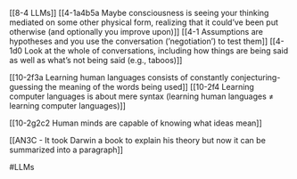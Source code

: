 [[8-4 LLMs]]
[[4-1a4b5a Maybe consciousness is seeing your thinking mediated on some other physical form, realizing that it could’ve been put otherwise (and optionally you improve upon)]]
[[4-1 Assumptions are hypotheses and you use the conversation (’negotiation’) to test them]]
[[4-1d0 Look at the whole of conversations, including how things are being said as well as what’s not being said (e.g., taboos)]]

[[10-2f3a Learning human languages consists of constantly conjecturing-guessing the meaning of the words being used]]
[[10-2f4 Learning computer languages is about mere syntax (learning human languages ≠ learning computer languages)]]

[[10-2g2c2 Human minds are capable of knowing what ideas mean]]

[[AN3C - It took Darwin a book to explain his theory but now it can be summarized into a paragraph]]

#LLMs 